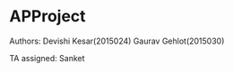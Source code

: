 # APProject

Authors: Devishi Kesar(2015024)
         Gaurav Gehlot(2015030)
         
TA assigned: Sanket
